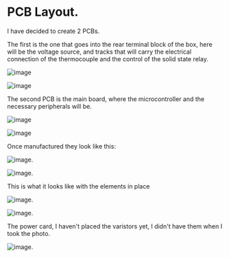 # PCB Layout.

I have decided to create 2 PCBs.

The first is the one that goes into the rear terminal block of the box, here will be the voltage source, and tracks that will carry the electrical connection of the thermocouple and the control of the solid state relay.

![image](https://github.com/user-attachments/assets/3f11512b-1b2e-4cd4-b3ef-bf23cae1972c)

![image](https://github.com/user-attachments/assets/a1d7ac1f-9470-4a57-95cf-fd3a3ddc897b)

The second PCB is the main board, where the microcontroller and the necessary peripherals will be.

![image](https://github.com/user-attachments/assets/d94368a8-2afe-4349-91e9-9e6245b2cd4d)

![image](https://github.com/user-attachments/assets/4d60f2f3-197c-45a6-84bf-4316afd82be6)

Once manufactured they look like this:

![image](https://github.com/user-attachments/assets/abf5ec3b-6844-4377-89ec-7cb4557295b9).

![image](https://github.com/user-attachments/assets/ae82b84b-576c-4420-aba3-3647fa55744e).

This is what it looks like with the elements in place

![image](https://github.com/user-attachments/assets/d762785b-39d4-4d2b-99cc-fd57100182f2).

![image](https://github.com/user-attachments/assets/233a9d76-3777-4241-8259-3be27decc89e).

The power card, I haven't placed the varistors yet, I didn't have them when I took the photo.

![image](https://github.com/user-attachments/assets/57177f00-e63c-4b76-baf5-7999e4b32c52).





